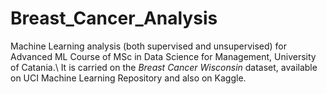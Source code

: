 # Breast_Cancer_Analysis

Machine Learning analysis (both supervised and unsupervised) for Advanced ML Course of MSc in Data Science for Management, University of Catania.\\
It is carried on the *Breast Cancer Wisconsin* dataset, available on UCI Machine Learning Repository and also on Kaggle. 
